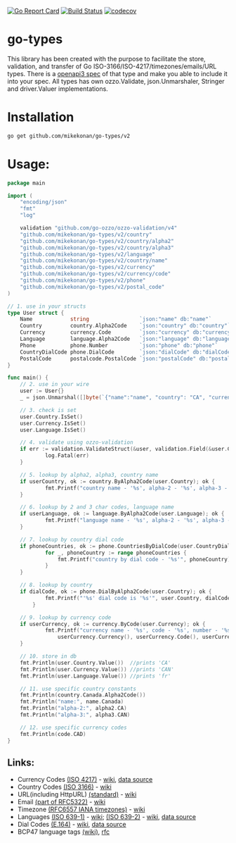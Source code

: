 [![Go Report Card](https://goreportcard.com/badge/github.com/mikekonan/go-types)](https://goreportcard.com/report/github.com/mikekonan/go-types) [![Build Status](https://travis-ci.com/mikekonan/go-types.svg?branch=main)](https://travis-ci.com/mikekonan/go-types) [![codecov](https://codecov.io/gh/mikekonan/go-types/branch/main/graph/badge.svg?token=83Q04OW4I1)](https://codecov.io/gh/mikekonan/go-types)
# go-types
This library has been created with the purpose to facilitate the store, validation, and transfer of Go ISO-3166/ISO-4217/timezones/emails/URL types. There is a [openapi3 spec](https://github.com/mikekonan/go-types/blob/main/swagger.yaml) of that type and make you able to include it into your spec. All types has own ozzo.Validate, json.Unmarshaler, Stringer and driver.Valuer implementations.

# Installation
```bash
go get github.com/mikekonan/go-types/v2
```
# Usage:

```go
package main

import (
	"encoding/json"
	"fmt"
	"log"

	validation "github.com/go-ozzo/ozzo-validation/v4"
	"github.com/mikekonan/go-types/v2/country"
	"github.com/mikekonan/go-types/v2/country/alpha2"
	"github.com/mikekonan/go-types/v2/country/alpha3"
	"github.com/mikekonan/go-types/v2/language"
	"github.com/mikekonan/go-types/v2/country/name"
	"github.com/mikekonan/go-types/v2/currency"
	"github.com/mikekonan/go-types/v2/currency/code"
	"github.com/mikekonan/go-types/v2/phone"
	"github.com/mikekonan/go-types/v2/postal_code"
)

// 1. use in your structs
type User struct {
	Name            string                `json:"name" db:"name"`
	Country         country.Alpha2Code    `json:"country" db:"country"`
	Currency        currency.Code         `json:"currency" db:"currency"`
	Language        language.Alpha2Code   `json:"language" db:"language"`
	Phone           phone.Number          `json:"phone" db:"phone"`
	CountryDialCode phone.DialCode        `json:"dialCode" db:"dialCode"`
	PostalCode      postalcode.PostalCode `json:"postalCode" db:"postalCode"`
}

func main() {
	// 2. use in your wire
	user := User{}
	_ = json.Unmarshal([]byte(`{"name":"name", "country": "CA", "currency": "CAD", "language": "fr", "phone": "123456789", "dialCode": "1"}`), &user)

	// 3. check is set
	user.Country.IsSet()
	user.Currency.IsSet()
	user.Language.IsSet()

	// 4. validate using ozzo-validation
	if err := validation.ValidateStruct(&user, validation.Field(&user.Country), validation.Field(&user.Currency)); err != nil {
            log.Fatal(err)
	}

	// 5. lookup by alpha2, alpha3, country name
	if userCountry, ok := country.ByAlpha2Code(user.Country); ok {
            fmt.Printf("country name - '%s', alpha-2 - '%s', alpha-3 - '%s'", userCountry.Name(), userCountry.Alpha2Code(), userCountry.Alpha3Code())
	}

	// 6. lookup by 2 and 3 char codes, language name
	if userLanguage, ok := language.ByAlpha2Code(user.Language); ok {
            fmt.Printf("language name - '%s', alpha-2 - '%s', alpha-3 - '%s'", userLanguage.Name(), userLanguage.Alpha2Code(), userLanguage.Alpha3Code())
	}

	// 7. lookup by country dial code
	if phoneCountries, ok := phone.CountriesByDialCode(user.CountryDialCode); ok {
            for _, phoneCountry := range phoneCountries {
                fmt.Printf("country by dial code - '%s'", phoneCountry)
            }
	}

	// 8. lookup by country
	if dialCode, ok := phone.DialByAlpha2Code(user.Country); ok {
            fmt.Printf("'%s' dial code is '%s'", user.Country, dialCode)
        }

	// 9. lookup by currency code
	if userCurrency, ok := currency.ByCode(user.Currency); ok {
            fmt.Printf("currency name - '%s', code - '%s', number - '%s', countries - '%s', decimal places - '%d'",
                userCurrency.Currency(), userCurrency.Code(), userCurrency.Number(), userCurrency.Countries(), userCurrency.DecimalPlaces())
	}

	// 10. store in db
	fmt.Println(user.Country.Value())  //prints 'CA'
	fmt.Println(user.Currency.Value()) //prints 'CAN'
	fmt.Println(user.Language.Value()) //prints 'fr'

	// 11. use specific country constants
	fmt.Println(country.Canada.Alpha2Code())
	fmt.Println("name:", name.Canada)
	fmt.Println("alpha-2:", alpha2.CA)
	fmt.Println("alpha-3:", alpha3.CAN)

	// 12. use specific currency codes
	fmt.Println(code.CAD)
}
```

## Links:
- Currency Codes [(ISO 4217)](https://www.currency-iso.org/en/home/tables/table-a1.html) - [wiki](https://en.wikipedia.org/wiki/ISO_4217), [data source](https://www.six-group.com/dam/download/financial-information/data-center/iso-currrency/lists/list-one.xml)
- Country Codes [(ISO 3166)](https://www.iso.org/iso-3166-country-codes.html) - [wiki](https://en.wikipedia.org/wiki/ISO_3166-2)
- URL(including HttpURL) [(standard)](https://url.spec.whatwg.org/) - [wiki](https://en.wikipedia.org/wiki/URL)
- Email [(part of RFC5322)](https://tools.ietf.org/html/rfc5322) - [wiki](https://en.wikipedia.org/wiki/Email_address)
- Timezone [(RFC6557 IANA timezones)](https://www.iana.org/time-zones) - [wiki](https://en.wikipedia.org/wiki/Time_zone)
- Languages [(ISO 639-1)](https://www.iso.org/standard/22109.html) - [wiki](https://en.wikipedia.org/wiki/List_of_ISO_639-1_codes); [(ISO 639-2)](https://www.iso.org/standard/4767.html) - [wiki](https://en.wikipedia.org/wiki/List_of_ISO_639-2_codes), [data source](https://datahub.io/core/language-codes/r/language-codes-3b2.json)
- Dial Codes [(E.164)](https://www.itu.int/rec/T-REC-E.164-201203-I!Sup6/en) - [wiki](https://en.wikipedia.org/wiki/E.164), [data source](https://datahub.io/core/country-codes/r/country-codes.json)
- BCP47 language tags [(wiki)](https://en.wikipedia.org/wiki/IETF_language_tag), [rfc](https://www.rfc-editor.org/info/bcp47)
